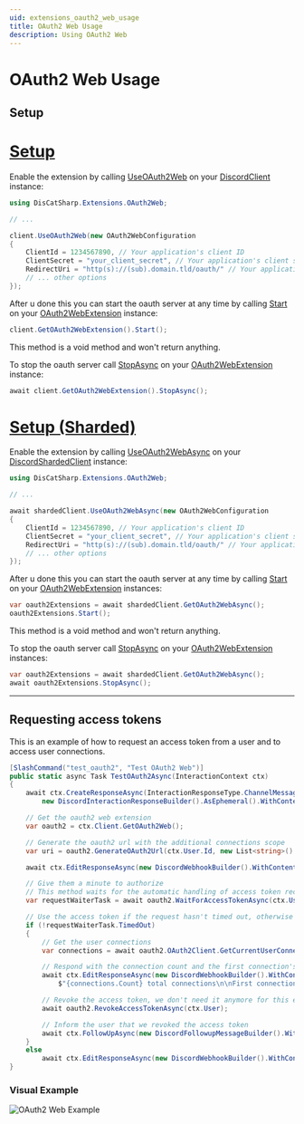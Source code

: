 ```yaml
---
uid: extensions_oauth2_web_usage
title: OAuth2 Web Usage
description: Using OAuth2 Web
---
```


# OAuth2 Web Usage

## Setup

# [Setup](#tab/single)

Enable the extension by calling [UseOAuth2Web](xref:DisCatSharp.Extensions.OAuth2Web.ExtensionMethods.UseOAuth2Web*) on your [DiscordClient](xref:DisCatSharp.DiscordClient) instance:

```cs
using DisCatSharp.Extensions.OAuth2Web;

// ...

client.UseOAuth2Web(new OAuth2WebConfiguration
{
    ClientId = 1234567890, // Your application's client ID
    ClientSecret = "your_client_secret", // Your application's client secret
    RedirectUri = "http(s)://(sub).domain.tld/oauth/" // Your application's redirect URI
    // ... other options
});
```

After u done this you can start the oauth server at any time by calling [Start](xref:DisCatSharp.Extensions.OAuth2Web.OAuth2WebExtension.Start*) on your [OAuth2WebExtension](xref:DisCatSharp.Extensions.OAuth2Web.OAuth2WebExtension) instance:

```cs
client.GetOAuth2WebExtension().Start();
```

This method is a void method and won't return anything.

To stop the oauth server call [StopAsync](xref:DisCatSharp.Extensions.OAuth2Web.OAuth2WebExtension.StopAsync*) on your [OAuth2WebExtension](xref:DisCatSharp.Extensions.OAuth2Web.OAuth2WebExtension) instance:

```cs
await client.GetOAuth2WebExtension().StopAsync();
```

# [Setup (Sharded)](#tab/sharded)

Enable the extension by calling [UseOAuth2WebAsync](xref:DisCatSharp.Extensions.OAuth2Web.ExtensionMethods.UseOAuth2WebAsync*) on your [DiscordShardedClient](xref:DisCatSharp.DiscordShardedClient) instance:

```cs
using DisCatSharp.Extensions.OAuth2Web;

// ...

await shardedClient.UseOAuth2WebAsync(new OAuth2WebConfiguration
{
    ClientId = 1234567890, // Your application's client ID
    ClientSecret = "your_client_secret", // Your application's client secret
    RedirectUri = "http(s)://(sub).domain.tld/oauth/" // Your application's redirect URI
    // ... other options
});
```

After u done this you can start the oauth server at any time by calling [Start](xref:DisCatSharp.Extensions.OAuth2Web.OAuth2WebExtension.Start*) on your [OAuth2WebExtension](xref:DisCatSharp.Extensions.OAuth2Web.OAuth2WebExtension) instances:

```cs
var oauth2Extensions = await shardedClient.GetOAuth2WebAsync();
oauth2Extensions.Start();
```

This method is a void method and won't return anything.

To stop the oauth server call [StopAsync](xref:DisCatSharp.Extensions.OAuth2Web.OAuth2WebExtension.StopAsync*) on your [OAuth2WebExtension](xref:DisCatSharp.Extensions.OAuth2Web.OAuth2WebExtension) instances:

```cs
var oauth2Extensions = await shardedClient.GetOAuth2WebAsync();
await oauth2Extensions.StopAsync();
```
---

## Requesting access tokens

This is an example of how to request an access token from a user and to access user connections.

```cs
[SlashCommand("test_oauth2", "Test OAuth2 Web")]
public static async Task TestOAuth2Async(InteractionContext ctx)
{
    await ctx.CreateResponseAsync(InteractionResponseType.ChannelMessageWithSource,
        new DiscordInteractionResponseBuilder().AsEphemeral().WithContent("Please wait.."));

    // Get the oauth2 web extension
    var oauth2 = ctx.Client.GetOAuth2Web();

    // Generate the oauth2 url with the additional connections scope
    var uri = oauth2.GenerateOAuth2Url(ctx.User.Id, new List<string>() { "identify", "connections" });

    await ctx.EditResponseAsync(new DiscordWebhookBuilder().WithContent($"Please authorize via oauth at: {uri.AbsoluteUri}"));

    // Give them a minute to authorize
    // This method waits for the automatic handling of access token receiving and exchange
    var requestWaiterTask = await oauth2.WaitForAccessTokenAsync(ctx.User, uri, TimeSpan.FromMinutes(1));

    // Use the access token if the request hasn't timed out, otherwise respond with a timeout message
    if (!requestWaiterTask.TimedOut)
    {
        // Get the user connections
        var connections = await oauth2.OAuth2Client.GetCurrentUserConnectionsAsync(requestWaiterTask.Result.DiscordAccessToken);

        // Respond with the connection count and the first connection's username
        await ctx.EditResponseAsync(new DiscordWebhookBuilder().WithContent(
            $"{connections.Count} total connections\n\nFirst connection username: {connections.First().Name}"));

        // Revoke the access token, we don't need it anymore for this example
        await oauth2.RevokeAccessTokenAsync(ctx.User);

        // Inform the user that we revoked the access token
        await ctx.FollowUpAsync(new DiscordFollowupMessageBuilder().WithContent("Revoked access token"));
    }
    else
        await ctx.EditResponseAsync(new DiscordWebhookBuilder().WithContent("Timed out"));
}
```

### Visual Example

![OAuth2 Web Example](/images/oauth2web_example.gif)
